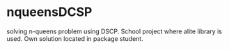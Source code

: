 # nqueensDCSP
solving n-queens problem using DSCP.
School project where alite library is used.
Own solution located in package student.

